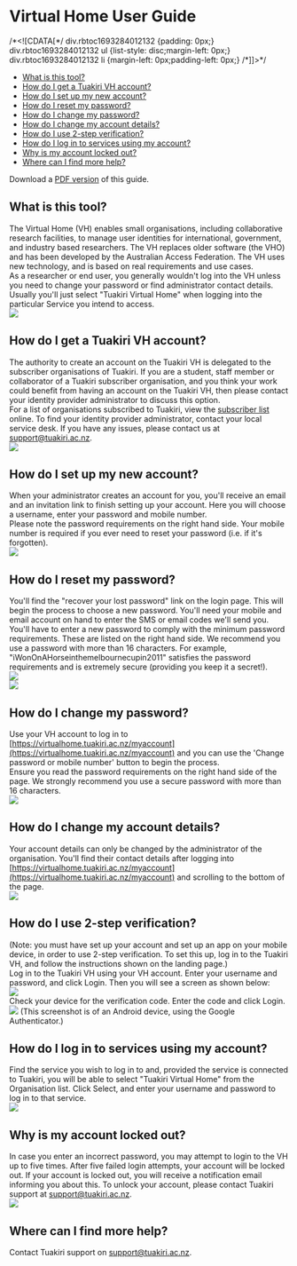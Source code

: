 # Virtual Home User Guide

/\*<!\[CDATA\[\*/ div.rbtoc1693284012132 {padding: 0px;} div.rbtoc1693284012132 ul {list-style: disc;margin-left: 0px;} div.rbtoc1693284012132 li {margin-left: 0px;padding-left: 0px;} /\*\]\]>\*/

*   [What is this tool?](#VirtualHomeUserGuide-Whatisthistool?)
*   [How do I get a Tuakiri VH account?](#VirtualHomeUserGuide-HowdoIgetaTuakiriVHaccount?)
*   [How do I set up my new account?](#VirtualHomeUserGuide-HowdoIsetupmynewaccount?)
*   [How do I reset my password?](#VirtualHomeUserGuide-HowdoIresetmypassword?)
*   [How do I change my password?](#VirtualHomeUserGuide-HowdoIchangemypassword?)
*   [How do I change my account details?](#VirtualHomeUserGuide-HowdoIchangemyaccountdetails?)
*   [How do I use 2-step verification?](#VirtualHomeUserGuide-HowdoIuse2-stepverification?)
*   [How do I log in to services using my account?](#VirtualHomeUserGuide-HowdoIlogintoservicesusingmyaccount?)
*   [Why is my account locked out?](#VirtualHomeUserGuide-Whyismyaccountlockedout?)
*   [Where can I find more help?](#VirtualHomeUserGuide-WherecanIfindmorehelp?)

Download a [PDF version](https://reannz.atlassian.net/wiki/download/attachments/3815538773/VH%20User%20Guide%20v3.pdf?version=1&modificationDate=1412247787000&cacheVersion=1&api=v2) of this guide.

## What is this tool?

The Virtual Home (VH) enables small organisations, including collaborative research facilities, to manage user identities for international, government, and industry based researchers. The VH replaces older software (the VHO) and has been developed by the Australian Access Federation. The VH uses new technology, and is based on real requirements and use cases.  
As a researcher or end user, you generally wouldn't log into the VH unless you need to change your password or find administrator contact details. Usually you'll just select "Tuakiri Virtual Home" when logging into the particular Service you intend to access.  
![](https://reannz.atlassian.net/wiki/download/attachments/3815538773/worddav4f6d8952888bf3536aa2ef60f3d6d015.png?api=v2)

## How do I get a Tuakiri VH account?

The authority to create an account on the Tuakiri VH is delegated to the subscriber organisations of Tuakiri. If you are a student, staff member or collaborator of a Tuakiri subscriber organisation, and you think your work could benefit from having an account on the Tuakiri VH, then please contact your identity provider administrator to discuss this option.  
For a list of organisations subscribed to Tuakiri, view the [subscriber list](https://reannz.atlassian.net/wiki/spaces/Tuakiri/pages/3815539864/Subscriber+List) online. To find your identity provider administrator, contact your local service desk. If you have any issues, please contact us at [support@tuakiri.ac.nz](mailto:support@tuakiri.ac.nz).  
![](https://reannz.atlassian.net/wiki/download/attachments/3815538773/worddav34a6f956f393915b2b73e0e18e2356ab.png?api=v2)

## How do I set up my new account?

When your administrator creates an account for you, you'll receive an email and an invitation link to finish setting up your account. Here you will choose a username, enter your password and mobile number.  
Please note the password requirements on the right hand side. Your mobile number is required if you ever need to reset your password (i.e. if it's forgotten).  
![](https://reannz.atlassian.net/wiki/download/attachments/3815538773/worddavc3b9b3d16d10fb431016817927d1cf89.png?api=v2)

## How do I reset my password?

You'll find the "recover your lost password" link on the login page. This will begin the process to choose a new password. You'll need your mobile and email account on hand to enter the SMS or email codes we'll send you.  
You'll have to enter a new password to comply with the minimum password requirements. These are listed on the right hand side. We recommend you use a password with more than 16 characters. For example, "iWonOnAHorseinthemelbournecupin2011" satisfies the password requirements and is extremely secure (providing you keep it a secret!).  
![](https://reannz.atlassian.net/wiki/download/attachments/3815538773/worddav4b22a9290f8deceaf914f66c9889b54c.png?api=v2)  
![](https://reannz.atlassian.net/wiki/download/attachments/3815538773/worddav5113787a5390ec918a94773743b4cf65.png?api=v2)

## How do I change my password?

Use your VH account to log in to [https://virtualhome.tuakiri.ac.nz/myaccount](https://virtualhome.tuakiri.ac.nz/myaccount) and you can use the 'Change password or mobile number' button to begin the process.  
Ensure you read the password requirements on the right hand side of the page. We strongly recommend you use a secure password with more than 16 characters.  
![](https://reannz.atlassian.net/wiki/download/attachments/3815538773/worddav193a00238ed9fc2c2dca3102ab29e6ae.png?api=v2)

## How do I change my account details?

Your account details can only be changed by the administrator of the organisation. You'll find their contact details after logging into [https://virtualhome.tuakiri.ac.nz/myaccount](https://virtualhome.tuakiri.ac.nz/myaccount) and scrolling to the bottom of the page.  
![](https://reannz.atlassian.net/wiki/download/attachments/3815538773/worddavcdd41bb722458bdbb7e6af681a415ca1.png?api=v2)

## How do I use 2-step verification?

(Note: you must have set up your account and set up an app on your mobile device, in order to use 2-step verification. To set this up, log in to the Tuakiri VH, and follow the instructions shown on the landing page.)  
Log in to the Tuakiri VH using your VH account. Enter your username and password, and click Login. Then you will see a screen as shown below:  
![](https://reannz.atlassian.net/wiki/download/attachments/3815538773/worddavb6ab82b47396ce867c3a694d834e5a44.png?api=v2)  
Check your device for the verification code. Enter the code and click Login.  
![](https://reannz.atlassian.net/wiki/download/attachments/3815538773/worddav149fc7d81874d83abb1254564a8e5a6c.png?api=v2) (This screenshot is of an Android device, using the Google Authenticator.)  
  

## How do I log in to services using my account?

Find the service you wish to log in to and, provided the service is connected to Tuakiri, you will be able to select "Tuakiri Virtual Home" from the Organisation list. Click Select, and enter your username and password to log in to that service.  
![](https://reannz.atlassian.net/wiki/download/attachments/3815538773/worddavfe203f03761856028229100ffc69b39f.png?api=v2)

## Why is my account locked out?

In case you enter an incorrect password, you may attempt to login to the VH up to five times. After five failed login attempts, your account will be locked out. If your account is locked out, you will receive a notification email informing you about this. To unlock your account, please contact Tuakiri support at [support@tuakiri.ac.nz](mailto:support@tuakiri.ac.nz).  
![](https://reannz.atlassian.net/wiki/download/attachments/3815538773/worddav88902501d37e95babd648b11fcbef808.png?api=v2)

## Where can I find more help?

Contact Tuakiri support on [support@tuakiri.ac.nz](mailto:support@tuakiri.ac.nz.).
